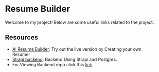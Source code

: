 # Resume Builder

Welcome to my project! Below are some useful links related to the project.

## Resources

- [AI Resume Builder](https://ai-resume-builder-w5we.vercel.app/): Try out the live version by Creating your own Resume!
- [Strapi backend](https://ai-resume-builder-eyrt.onrender.com): Backend Using Strapi and Postgres.
- For Viewing Backend repo click this [link](https://github.com/PrakarshV4/ai_resume_builder_strapi_postgres)
